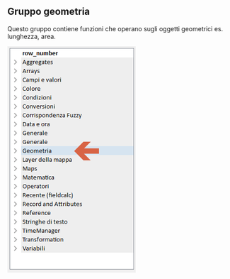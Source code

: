 ## Gruppo geometria

Questo gruppo contiene funzioni che operano sugli oggetti geometrici es. lunghezza, area.

<img src="/img/geometria/gruppo_geometria1.png">
